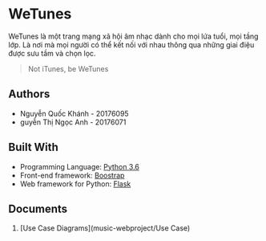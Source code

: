 # WeTunes
WeTunes là một trang mạng xã hội âm nhạc dành cho mọi lứa tuổi, mọi tầng lớp. Là nơi mà mọi người có thể kết nối với nhau thông qua những giai điệu được sưu tầm và chọn lọc.
> Not iTunes, be WeTunes
## Authors
- Nguyễn Quốc Khánh - 20176095
- guyễn Thị Ngọc Anh - 20176071
## Built With
- Programming Language: [Python 3.6](https://www.python.org/)
- Front-end framework: [Boostrap](https://getbootstrap.com/)
- Web framework for Python: [Flask](https://flask.palletsprojects.com/en/1.1.x/)
## Documents
1. [Use Case Diagrams](music-webproject/Use Case)
